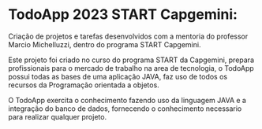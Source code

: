 # TodoApp 2023 START Capgemini:
Criação de projetos e tarefas desenvolvidos com a mentoria do professor Marcio Michelluzzi, dentro do programa START Capgemini.

Este projeto foi criado no curso do programa START da Capgemini, prepara profissionais para o mercado de trabalho na area de tecnologia, o TodoApp possui todas as bases de uma aplicação JAVA, faz uso de todos os recursos da Programação orientada a objetos.

O TodoApp exercita o conhecimento fazendo uso da linguagem JAVA e a integração do banco de dados, fornecendo o conhecimento necessario para realizar qualquer projeto.
